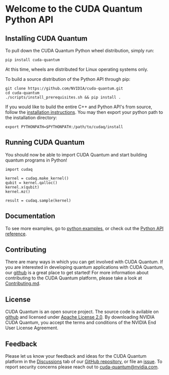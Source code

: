 # Welcome to the CUDA Quantum Python API

## Installing CUDA Quantum

To pull down the CUDA Quantum Python wheel distribution, simply run:

```console
pip install cuda-quantum
```

At this time, wheels are distributed for Linux operating systems only.

To build a source distribution of the Python API through pip:

```console
git clone https://github.com/NVIDIA/cuda-quantum.git
cd cuda-quantum
./scripts/install_prerequisites.sh && pip install . 
```

If you would like to build the entire C++ and Python API's from source,
follow the [installation instructions][official_install]. You
may then export your python path to the installation directory:

```console
export PYTHONPATH=$PYTHONPATH:/path/to/cudaq/install
```

[official_install]: https://nvidia.github.io/cuda-quantum/latest/install.html

## Running CUDA Quantum

You should now be able to import CUDA Quantum and start building quantum programs
in Python!

```console
import cudaq

kernel = cudaq.make_kernel()
qubit = kernel.qalloc()
kernel.x(qubit)
kernel.mz()

result = cudaq.sample(kernel)
```

## Documentation

To see more examples, go to [python examples][python_examples], or check out the
[Python API reference][python_api_reference].

[python_examples]: https://nvidia.github.io/cuda-quantum/latest/using/python.html
[python_api_reference]: https://nvidia.github.io/cuda-quantum/latest/api/languages/python_api.html

## Contributing

There are many ways in which you can get involved with CUDA Quantum. If you are
interested in developing quantum applications with CUDA Quantum, our [github][github_link]
is a great place to get started! For more information about contributing to the
CUDA Quantum platform, please take a look at
[Contributing.md](../Contributing.md).

## License

CUDA Quantum is an open source project. The source code is avilable on
[github][github_link] and licensed under [Apache License 2.0](../LICENSE).
By downloading NVIDIA CUDA Quantum, you accept the terms and conditions of
the NVIDIA End User License Agreement.

[github_link]: https://github.com/NVIDIA/cuda-quantum/

## Feedback

Please let us know your feedback and ideas for the CUDA Quantum platform in the
[Discussions][discussions] tab of our [GitHub repository][github_repo], or file an
[issue][cuda_quantum_issues]. To report security concerns please reach
out to [cuda-quantum@nvidia.com](mailto:cuda-quantum@nvidia.com).

[discussions]: https://github.com/NVIDIA/cuda-quantum/discussions
[cuda_quantum_issues]: https://github.com/NVIDIA/cuda-quantum/issues
[github_repo]: https://github.com/NVIDIA/cuda-quantum
